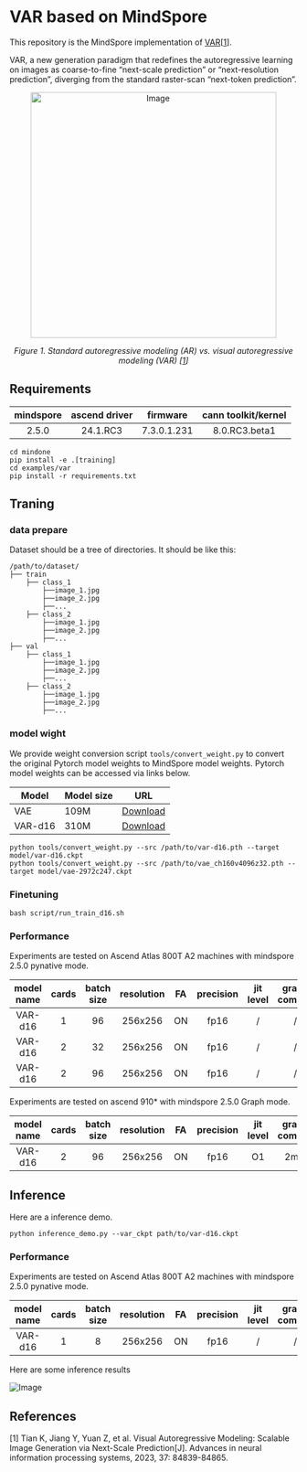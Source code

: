 # VAR based on MindSpore

This repository is the MindSpore implementation of [VAR](https://arxiv.org/abs/2404.02905)[<a href="#references">1</a>].

VAR, a new generation paradigm that redefines the autoregressive learning on images as coarse-to-fine “next-scale prediction” or “next-resolution prediction”, diverging from the standard raster-scan “next-token prediction”.

<p align="center">
  <img width="430" alt="Image" src="https://github.com/user-attachments/assets/1e1024b4-61b4-49a8-9628-bda3ea4bd6ea" />
</p>
<p align="center">
  <em> Figure 1. Standard autoregressive modeling (AR) vs. visual autoregressive modeling (VAR) [<a href="#references">1</a>] </em>
</p>


## Requirements

| mindspore | ascend driver | firmware    | cann toolkit/kernel |
|:---------:|:-------------:|:-----------:|:-------------------:|
| 2.5.0     | 24.1.RC3    | 7.3.0.1.231 | 8.0.RC3.beta1       |

```shell
cd mindone
pip install -e .[training]
cd examples/var
pip install -r requirements.txt
```

## Traning

### data prepare
Dataset should be a tree of directories. It should be like this:
```
/path/to/dataset/
├── train
    ├── class_1
        ├──image_1.jpg
        ├──image_2.jpg
        ├──...
    ├── class_2
        ├──image_1.jpg
        ├──image_2.jpg
        ├──...
├── val
    ├── class_1
        ├──image_1.jpg
        ├──image_2.jpg
        ├──...
    ├── class_2
        ├──image_1.jpg
        ├──image_2.jpg
        ├──...
```
### model wight
We provide weight conversion script `tools/convert_weight.py` to convert the original Pytorch model weights to MindSpore model weights. Pytorch model weights can be accessed via links below.

| Model              | Model size | URL                                                             |
|--------------------|------------|-----------------------------------------------------------------|
| VAE                | 109M       |  [Download](https://huggingface.co/FoundationVision/var/blob/main/vae_ch160v4096z32.pth) |
| VAR-d16           | 310M       |  [Download](https://huggingface.co/FoundationVision/var/blob/main/var_d16.pth) |

```shell
python tools/convert_weight.py --src /path/to/var-d16.pth --target model/var-d16.ckpt
python tools/convert_weight.py --src /path/to/vae_ch160v4096z32.pth --target model/vae-2972c247.ckpt
```

### Finetuning
```shell
bash script/run_train_d16.sh
```

### Performance

Experiments are tested on Ascend Atlas 800T A2 machines with mindspore 2.5.0 pynative mode.

| model name    |  cards          | batch size      | resolution   |  FA   |  precision |  jit level | graph compile |s/step     | img/s |
|:-------------:|:------------:|:------------:|:-----------------------:|:------------:|:------------------:|:----------------:|:----------------:|:----------------:|:----------------:|
| VAR-d16 |  1               | 96               | 256x256  | ON | fp16 | / | / |  1.70 | 56.47 |
| VAR-d16 |  2               | 32               | 256x256  | ON | fp16 | / | / |  0.71 | 90.14 |
| VAR-d16 |  2               | 96               | 256x256  | ON | fp16 | / | / |  1.75 | 109.71 |

Experiments are tested on ascend 910* with mindspore 2.5.0 Graph mode.

| model name    |  cards          | batch size      | resolution   |  FA   |  precision |  jit level | graph compile |s/step     | img/s |
|:-------------:|:------------:|:------------:|:-----------------------:|:------------:|:------------------:|:----------------:|:----------------:|:----------------:|:----------------:|
| VAR-d16 |  2               | 96               | 256x256  | ON | fp16 | O1 | 2min |  1.80 | 106.67 |


## Inference

Here are a inference demo.
```shell
python inference_demo.py --var_ckpt path/to/var-d16.ckpt
```

### Performance

Experiments are tested on Ascend Atlas 800T A2 machines with mindspore 2.5.0 pynative mode.

| model name    |  cards          | batch size      | resolution   |  FA   |  precision |  jit level | graph compile | s/img |
|:-------------:|:------------:|:------------:|:-----------------------:|:------------:|:------------------:|:------------------------:|:----------------:|:----------------:|
| VAR-d16 |  1              | 8               | 256x256  | ON | fp16 | / | / | 0.32 |

Here are some inference results


<p float="center">
<img alt="Image" src="https://github.com/user-attachments/assets/5a8da3e4-93bb-4f1d-b8c3-ddda290c5bcd" />
</p>


## References

[1] Tian K, Jiang Y, Yuan Z, et al. Visual Autoregressive Modeling: Scalable Image Generation via Next-Scale Prediction[J]. Advances in neural information processing systems, 2023, 37: 84839-84865.
